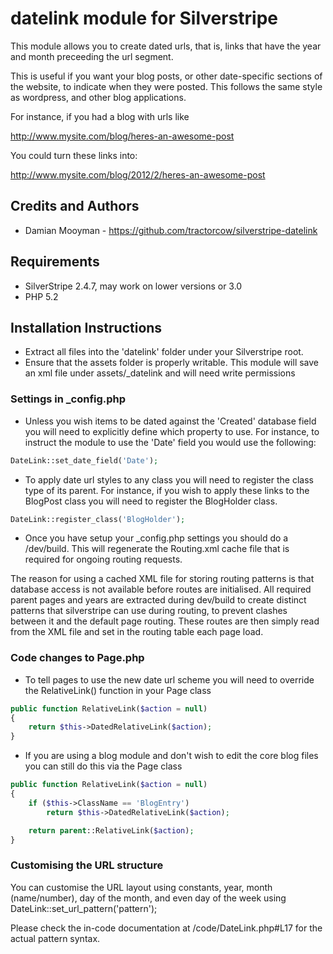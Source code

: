 # datelink module for Silverstripe

This module allows you to create dated urls, that is, links that have the year and month preceeding the url segment.

This is useful if you want your blog posts, or other date-specific sections of the website, to indicate when they
were posted. This follows the same style as wordpress, and other blog applications.

For instance, if you had a blog with urls like

http://www.mysite.com/blog/heres-an-awesome-post

You could turn these links into:

http://www.mysite.com/blog/2012/2/heres-an-awesome-post

## Credits and Authors

 * Damian Mooyman - <https://github.com/tractorcow/silverstripe-datelink>

## Requirements

 * SilverStripe 2.4.7, may work on lower versions or 3.0
 * PHP 5.2

## Installation Instructions

 * Extract all files into the 'datelink' folder under your Silverstripe root.
 * Ensure that the assets folder is properly writable. This module will save an xml file under assets/_datelink and will need write permissions

### Settings in _config.php

 * Unless you wish items to be dated against the 'Created' database field you will need to explicitly define which property to use.
   For instance, to instruct the module to use the 'Date' field you would use the following:

```php
DateLink::set_date_field('Date');
```

 * To apply date url styles to any class you will need to register the class type of its parent. For instance, if you wish 
   to apply these links to the BlogPost class you will need to register the BlogHolder class.

```php
DateLink::register_class('BlogHolder');
```

 * Once you have setup your _config.php settings you should do a /dev/build. This will regenerate the Routing.xml cache file
   that is required for ongoing routing requests.

The reason for using a cached XML file for storing routing patterns is that database access is not available before
routes are initialised. All required parent pages and years are extracted during dev/build to create distinct patterns
that silverstripe can use during routing, to prevent clashes between it and the default page routing. These routes are
then simply read from the XML file and set in the routing table each page load.

### Code changes to Page.php

 * To tell pages to use the new date url scheme you will need to override the RelativeLink() function in your Page class

```php
public function RelativeLink($action = null)
{
    return $this->DatedRelativeLink($action);
}
```

 * If you are using a blog module and don't wish to edit the core blog files you can still do this via the Page class

```php
public function RelativeLink($action = null)
{
    if ($this->ClassName == 'BlogEntry')
        return $this->DatedRelativeLink($action);

    return parent::RelativeLink($action);
}
```

### Customising the URL structure

You can customise the URL layout using constants, year, month (name/number), day of the month, and even day of the
week using DateLink::set_url_pattern('pattern');

Please check the in-code documentation at /code/DateLink.php#L17 for the actual pattern syntax.
